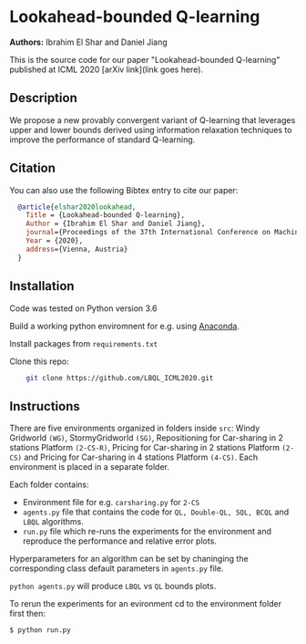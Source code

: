 # Lookahead-bounded Q-learning
**Authors:** Ibrahim El Shar and Daniel Jiang 

This is the source code for our paper "Lookahead-bounded Q-learning" published at ICML 2020 [arXiv link](link goes here).

## Description
We propose a new provably convergent variant of Q-learning that leverages upper and lower bounds derived using information relaxation techniques to improve the performance of standard Q-learning.

## Citation
You can also use the following Bibtex entry to cite our paper:
~~~bib
  @article{elshar2020lookahead,
    Title = {Lookahead-bounded Q-learning},
    Author = {Ibrahim El Shar and Daniel Jiang},
    journal={Proceedings of the 37th International Conference on Machine Learning (ICML)},
    Year = {2020},
    address={Vienna, Austria}
  }
~~~  
  Installation
-------------
Code was tested on Python version 3.6

Build a working python enviromnent for e.g. using [Anaconda](https://www.anaconda.com/).

Install packages from `requirements.txt`

Clone this repo: 

~~~bash
	git clone https://github.com/LBQL_ICML2020.git
~~~
		
## Instructions
There are five environments organized in folders inside `src`: Windy Gridworld `(WG)`, StormyGridworld `(SG)`, Repositioning for Car-sharing in 2 stations Platform `(2-CS-R)`, Pricing for Car-sharing in 2 stations Platform `(2-CS)` and Pricing for Car-sharing in 4 stations Platform `(4-CS)`. Each environment is  placed in a separate folder.

Each folder contains:
- Environment file for e.g. `carsharing.py` for `2-CS`
- `agents.py` file that contains the code for `QL, Double-QL, SQL, BCQL` and `LBQL` algorithms. 
- `run.py` file which re-runs the experiments for the environment and reproduce the performance and relative error plots.

Hyperparameters for an algorithm can be set by chaninging the corresponding class default parameters in `agents.py` file.

`python agents.py` will produce `LBQL` vs `QL` bounds plots.

To rerun the experiments for an evironment cd to the environment folder first then:
~~~
$ python run.py
~~~




